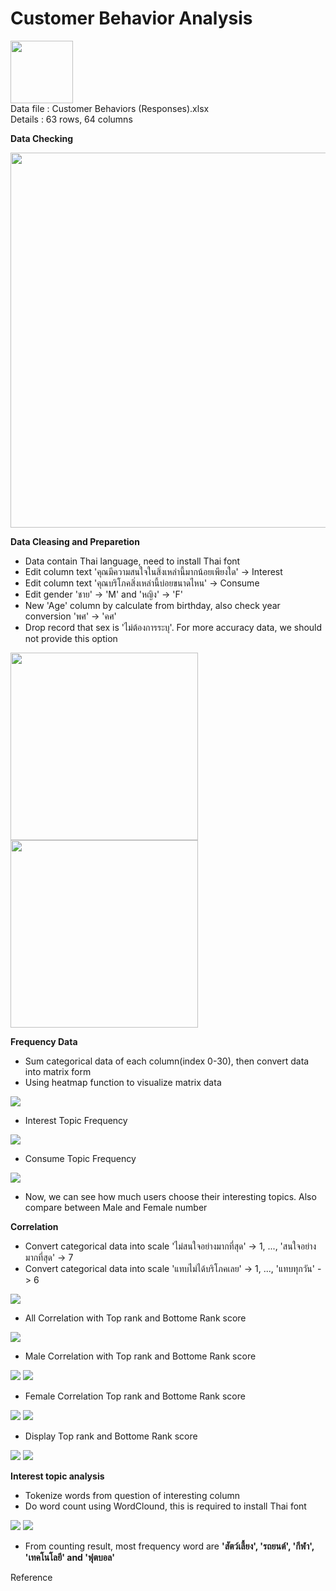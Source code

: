 <h1>Customer Behavior Analysis</h1>

<p align="left">
<img src="https://cdn.iconscout.com/icon/free/png-512/microsoft-excel-2-569282.png"
     width="100" height="100" ><br>
Data file : Customer Behaviors (Responses).xlsx <br>
Details   : 63 rows, 64 columns
</p>

<b>Data Checking</b>

<img width="600" src="https://github.com/PaoLastHope/BADS7105/blob/5d27ae9de85c26c39c4a902ec475effa31bfb96b/HOMEWORK%2001/images/1.PNG">

<b>Data Cleasing and Preparetion</b>

- Data contain Thai language, need to install Thai font
- Edit column text 'คุณมีความสนใจในสิ่งเหล่านี้มากน้อยเพียงใด' -> Interest 
- Edit column text 'คุณบริโภคสิ่งเหล่านี้บ่อยขนาดไหน' -> Consume
- Edit gender 'ชาย' -> 'M' and 'หญิง' -> 'F'
- New 'Age' column by calculate from birthday, also check year conversion 'พศ' -> 'คศ'
- Drop record that sex is 'ไม่ต้องการระบุ'. For more accuracy data, we should not provide this option 
 
 <img width="300" src="https://github.com/PaoLastHope/BADS7105/blob/5d27ae9de85c26c39c4a902ec475effa31bfb96b/HOMEWORK%2001/images/2.PNG">
 <img width="300" src="https://github.com/PaoLastHope/BADS7105/blob/5d27ae9de85c26c39c4a902ec475effa31bfb96b/HOMEWORK%2001/images/3.PNG">
 
<b>Frequency Data</b>

- Sum categorical data of each column(index 0-30), then convert data into matrix form
- Using heatmap function to visualize matrix data
     
<img src="https://github.com/PaoLastHope/BADS7105/blob/5d27ae9de85c26c39c4a902ec475effa31bfb96b/HOMEWORK%2001/images/4.PNG">
     
- Interest Topic Frequency
<img src="https://github.com/PaoLastHope/BADS7105/blob/5d27ae9de85c26c39c4a902ec475effa31bfb96b/HOMEWORK%2001/images/5.png">
  
- Consume Topic Frequency
<img src="https://github.com/PaoLastHope/BADS7105/blob/5d27ae9de85c26c39c4a902ec475effa31bfb96b/HOMEWORK%2001/images/6.png">
 
- Now, we can see how much users choose their interesting topics. Also compare between Male and Female number
     
<b>Correlation</b>

- Convert categorical data into scale 'ไม่สนใจอย่างมากที่สุด' -> 1, ..., 'สนใจอย่างมากที่สุด' -> 7
- Convert categorical data into scale 'แทบไม่ได้บริโภคเลย' -> 1, ..., 'แทบทุกวัน' -> 6

<img src="https://github.com/PaoLastHope/BADS7105/blob/5d27ae9de85c26c39c4a902ec475effa31bfb96b/HOMEWORK%2001/images/7.PNG">

- All Correlation with Top rank and Bottome Rank score
<img src="https://github.com/PaoLastHope/BADS7105/blob/5d27ae9de85c26c39c4a902ec475effa31bfb96b/HOMEWORK%2001/images/8mf.png">
     
- Male Correlation with Top rank and Bottome Rank score
<img src="https://github.com/PaoLastHope/BADS7105/blob/5d27ae9de85c26c39c4a902ec475effa31bfb96b/HOMEWORK%2001/images/9m.png">
<img src="https://github.com/PaoLastHope/BADS7105/blob/5d27ae9de85c26c39c4a902ec475effa31bfb96b/HOMEWORK%2001/images/11tb.PNG">
     
- Female Correlation Top rank and Bottome Rank score
<img src="https://github.com/PaoLastHope/BADS7105/blob/5d27ae9de85c26c39c4a902ec475effa31bfb96b/HOMEWORK%2001/images/10f.png">
<img src="https://github.com/PaoLastHope/BADS7105/blob/5d27ae9de85c26c39c4a902ec475effa31bfb96b/HOMEWORK%2001/images/12tb.PNG">
     
- Display Top rank and Bottome Rank score
<img src="https://github.com/PaoLastHope/BADS7105/blob/5d27ae9de85c26c39c4a902ec475effa31bfb96b/HOMEWORK%2001/images/10f.PNG">
<img src="https://github.com/PaoLastHope/BADS7105/blob/5d27ae9de85c26c39c4a902ec475effa31bfb96b/HOMEWORK%2001/images/13tb.PNG">

<b>Interest topic analysis</b>

- Tokenize words from question of interesting column
- Do word count using WordClound, this is required to install Thai font

<img src="https://github.com/PaoLastHope/BADS7105/blob/5d27ae9de85c26c39c4a902ec475effa31bfb96b/HOMEWORK%2001/images/wc1.PNG">
<img src="https://github.com/PaoLastHope/BADS7105/blob/5d27ae9de85c26c39c4a902ec475effa31bfb96b/HOMEWORK%2001/images/wcc2.PNG">
     
- From counting result, most frequency word are <b>'สัตว์เลี้ยง', 'รถยนต์', 'กีฬา', 'เทคโนโลยี' and 'ฟุตบอล'</b> 

Reference
